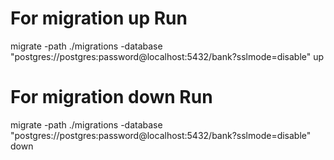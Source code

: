 # For migration up Run
migrate -path ./migrations -database "postgres://postgres:password@localhost:5432/bank?sslmode=disable" up

# For migration down Run
migrate -path ./migrations -database "postgres://postgres:password@localhost:5432/bank?sslmode=disable" down